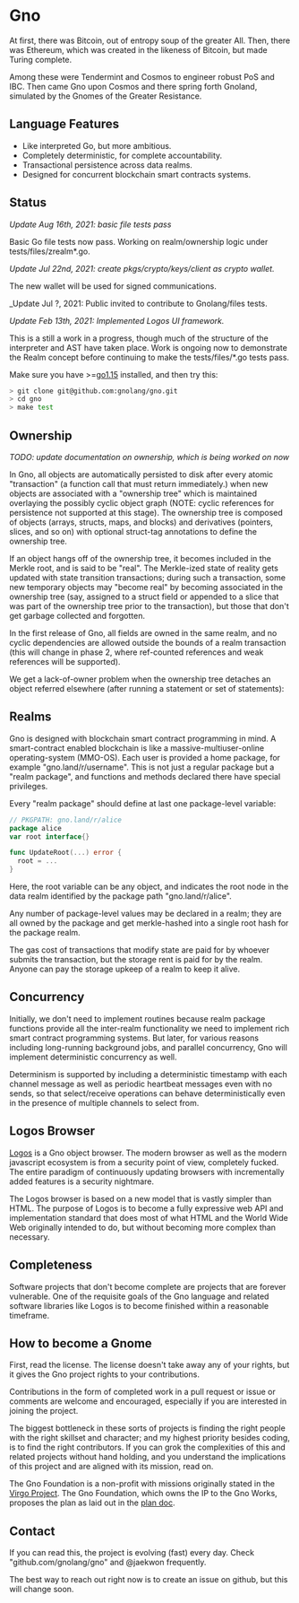 # Gno

At first, there was Bitcoin, out of entropy soup of the greater All.
Then, there was Ethereum, which was created in the likeness of Bitcoin,
but made Turing complete.

Among these were Tendermint and Cosmos to engineer robust PoS and IBC.
Then came Gno upon Cosmos and there spring forth Gnoland,
simulated by the Gnomes of the Greater Resistance.

## Language Features

 * Like interpreted Go, but more ambitious.
 * Completely deterministic, for complete accountability.
 * Transactional persistence across data realms.
 * Designed for concurrent blockchain smart contracts systems.
 
## Status

_Update Aug 16th, 2021: basic file tests pass_

Basic Go file tests now pass.  Working on realm/ownership logic under tests/files/zrealm\*.go.

_Update Jul 22nd, 2021: create pkgs/crypto/keys/client as crypto wallet._

The new wallet will be used for signed communications.

_Update Jul ?, 2021: Public invited to contribute to Gnolang/files tests.

_Update Feb 13th, 2021: Implemented Logos UI framework._

This is a still a work in a progress, though much of the structure of the interpreter
and AST have taken place.  Work is ongoing now to demonstrate the Realm concept before
continuing to make the tests/files/\*.go tests pass.

Make sure you have >=[go1.15](https://golang.org/doc/install) installed, and then try this: 

```bash
> git clone git@github.com:gnolang/gno.git
> cd gno
> make test
```

## Ownership 

_TODO: update documentation on ownership, which is being worked on now_

In Gno, all objects are automatically persisted to disk after every atomic
"transaction" (a function call that must return immediately.) when new objects
are associated with a "ownership tree" which is maintained overlaying the
possibly cyclic object graph (NOTE: cyclic references for persistence not
supported at this stage).  The ownership tree is composed of objects (arrays,
structs, maps, and blocks) and derivatives (pointers, slices, and so on) with
optional struct-tag annotations to define the ownership tree.

If an object hangs off of the ownership tree, it becomes included in the Merkle
root, and is said to be "real".  The Merkle-ized state of reality gets updated
with state transition transactions; during such a transaction, some new
temporary objects may "become real" by becoming associated in the ownership
tree (say, assigned to a struct field or appended to a slice that was part of
the ownership tree prior to the transaction), but those that don't get garbage
collected and forgotten.

In the first release of Gno, all fields are owned in the same realm, and no
cyclic dependencies are allowed outside the bounds of a realm transaction (this
will change in phase 2, where ref-counted references and weak references will
be supported).

We get a lack-of-owner problem when the ownership tree detaches an object
referred elsewhere (after running a statement or set of statements):

## Realms

Gno is designed with blockchain smart contract programming in mind.  A
smart-contract enabled blockchain is like a massive-multiuser-online
operating-system (MMO-OS). Each user is provided a home package, for example
"gno.land/r/username". This is not just a regular package but a "realm
package", and functions and methods declared there have special privileges.

Every "realm package" should define at last one package-level variable:

```go
// PKGPATH: gno.land/r/alice
package alice
var root interface{}

func UpdateRoot(...) error {
  root = ...
}
```

Here, the root variable can be any object, and indicates the root node in
the data realm identified by the package path "gno.land/r/alice".

Any number of package-level values may be declared in a realm; they are
all owned by the package and get merkle-hashed into a single root hash for
the package realm.

The gas cost of transactions that modify state are paid for by whoever
submits the transaction, but the storage rent is paid for by the realm.
Anyone can pay the storage upkeep of a realm to keep it alive.

## Concurrency

Initially, we don't need to implement routines because realm package functions
provide all the inter-realm functionality we need to implement rich smart
contract programming systems.  But later, for various reasons including
long-running background jobs, and parallel concurrency, Gno will implement
deterministic concurrency as well.

Determinism is supported by including a deterministic timestamp with each
channel message as well as periodic heartbeat messages even with no sends, so
that select/receive operations can behave deterministically even in the
presence of multiple channels to select from.

## Logos Browser

[Logos](/logos) is a Gno object browser.  The modern browser as well as the
modern javascript ecosystem is from a security point of view, completely fucked.
The entire paradigm of continuously updating browsers with incrementally added
features is a security nightmare.

The Logos browser is based on a new model that is vastly simpler than HTML.
The purpose of Logos is to become a fully expressive web API and implementation
standard that does most of what HTML and the World Wide Web originally intended
to do, but without becoming more complex than necessary.

## Completeness

Software projects that don't become complete are projects that are forever
vulnerable.  One of the requisite goals of the Gno language and related 
software libraries like Logos is to become finished within a reasonable timeframe.

## How to become a Gnome

First, read the license.  The license doesn't take away any of your rights, but
it gives the Gno project rights to your contributions.

Contributions in the form of completed work in a pull request or issue or
comments are welcome and encouraged, especially if you are interested in
joining the project.

The biggest bottleneck in these sorts of projects is finding the right people
with the right skillset and character; and my highest priority besides coding,
is to find the right contributors.  If you can grok the complexities of this
and related projects without hand holding, and you understand the implications
of this project and are aligned with its mission, read on.

The Gno Foundation is a non-profit with missions originally stated in the
[Virgo Project](https://github.com/virgo-project/virgo).  The Gno Foundation,
which owns the IP to the Gno Works, proposes the plan as laid out in the [plan
doc](/PLAN.md).

## Contact

If you can read this, the project is evolving (fast) every day.  Check
"github.com/gnolang/gno" and @jaekwon frequently.

The best way to reach out right now is to create an issue on github, but this
will change soon.
